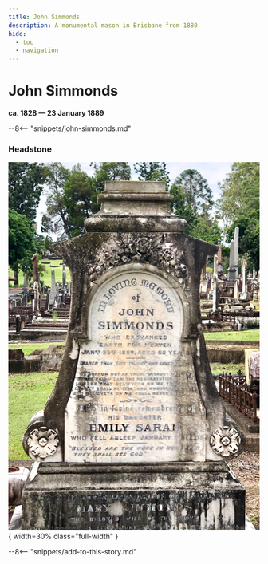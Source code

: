 ```yaml
---
title: John Simmonds
description: A monumental mason in Brisbane from 1880
hide:
  - toc
  - navigation 
---
```


# John Simmonds

**ca. 1828 — 23 January 1889**

--8<-- "snippets/john-simmonds.md"

### Headstone 

![John Simmonds headstone](../assets/john-simmonds-headstone.jpg){ width=30% class="full-width" }

--8<-- "snippets/add-to-this-story.md"
